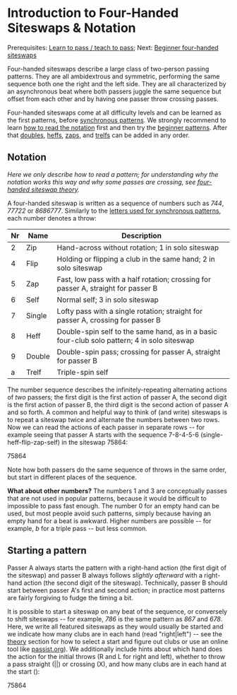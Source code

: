 # Introduction to Four-Handed Siteswaps & Notation

Prerequisites: [Learn to pass / teach to pass](1-1); Next: [Beginner four-handed siteswaps](4b-4hsw-beginner.md)

Four-handed siteswaps describe a large class of two-person passing patterns. They are all ambidextrous and symmetric, performing the same sequence both one the right and the left side. They are all characterized by an asynchronous beat where both passers juggle the same sequence but offset from each other and by having one passer throw crossing passes. 

Four-handed siteswaps come at all difficulty levels and can be learned as the first patterns, before [synchronous patterns](). We strongly recommend to learn [how to read the notation](4a-4hsw-notation.md) first and then try the [beginner patterns](4b-4hsw-beginner.md). After that [doubles](4c-4hsw-doubles.md), [heffs](4d-4hsw-heffs.md), [zaps](4e-4hsw-zaps.md), and [trelfs](4f-4hsw-trelfs.md) can be added in any order. 

## Notation

*Here we only describe how to read a pattern; for understanding why the notation works this way and why some passes are crossing, see [four-handed siteswap theory](4l-4hsw-theory.md).*

A four-handed siteswap is written as a sequence of numbers such as *744*, *77722* or *8686777*. Similarly to the [letters used for synchronous patterns](), each number denotes a throw: 

| Nr   | Name   | Description                                                  |
| ---- | ------ | ------------------------------------------------------------ |
| 2    | Zip    | Hand-across without rotation; 1 in solo siteswap             |
| 4    | Flip   | Holding or flipping a club in the same hand; 2 in solo siteswap |
| 5    | Zap    | Fast, low pass with a half rotation; crossing for passer A, straight for passer B |
| 6    | Self   | Normal self; 3 in solo siteswap                              |
| 7    | Single | Lofty pass with a single rotation; straight for passer A, crossing for passer B |
| 8    | Heff   | Double-spin self to the same hand, as in a basic four-club solo pattern; 4 in solo siteswap |
| 9    | Double | Double-spin pass; crossing for passer A, straight for passer B |
| a    | Trelf | Triple-spin self |

The number sequence describes the infinitely-repeating alternating actions of *two* passers; the first digit is the first action of passer A, the second digit is the first action of passer B, the third digit is the second action of passer A and so forth. A common and helpful way to think of (and write) siteswaps is to repeat a siteswap twice and alternate the numbers between two rows. Now we can read the actions of each passer in separate rows -- for example seeing that passer A starts with the sequence 7-8-4-5-6 (single-heff-flip-zap-self) in the siteswap 75864:

<siteswap style='{"showLeftRight": false, "showStraightCross": false, "showStartingHands": false}'>75864</siteswap>

Note how both passers do the same sequence of throws in the same order, but start in different places of the sequence.

**What about other numbers?** The numbers 1 and 3 are conceptually passes that are not used in popular patterns, because it would be difficult to impossible to pass fast enough. The number 0 for an empty hand can be used, but most people avoid such patterns, simply because having an empty hand for a beat is awkward. Higher numbers are possible -- for example, *b* for a triple pass -- but less common.

## Starting a pattern

Passer A always starts the pattern with a right-hand action (the first digit of the siteswap) and passer B always follows *slightly afterward* with a right-hand action (the second digit of the siteswap). Technically, passer B should start between passer A's first and second action; in practice most patterns are fairly forgiving to fudge the timing a bit.

It is possible to start a siteswap on any beat of the sequence, or conversely to shift siteswaps -- for example, *786* is the same pattern as *867* and *678*. Here, we write all featured siteswaps as they would usually be started and we indicate how many clubs are in each hand (read "right|left") -- see the [theory]() section for how to select a start and figure out clubs or use an online tool like [passist.org](http://passist.org)). We additionally include hints about which hand does the action for the initial throws (R and L for right and left), whether to throw a pass straight (||) or crossing (X), and how many clubs are in each hand at the start ():

<siteswap>75864</siteswap>







